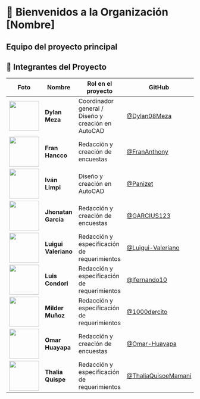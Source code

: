 # 👥 Bienvenidos a la Organización [Nombre]

## Equipo del proyecto principal

## 👥 Integrantes del Proyecto

| Foto | Nombre             | Rol en el proyecto                             | GitHub |
|------|--------------------|-----------------------------------------------|--------|
| <img src="https://github.com/Dylan08Meza.png" width="80"> | **Dylan Meza**       | Coordinador general / Diseño y creación en AutoCAD | [@Dylan08Meza](https://github.com/Dylan08Meza) |
| <img src="https://github.com/FranAnthony.png" width="80"> | **Fran Hancco**      | Redacción y creación de encuestas                | [@FranAnthony](https://github.com/FranAnthony) |
| <img src="https://github.com/Panizet.png" width="80">     | **Iván Limpi**       | Diseño y creación en AutoCAD                     | [@Panizet](https://github.com/Panizet) |
| <img src="https://github.com/GARCIUS123.png" width="80">  | **Jhonatan García**  | Redacción y creación de encuestas                | [@GARCIUS123](https://github.com/GARCIUS123) |
| <img src="https://github.com/Luigui-Valeriano.png" width="80"> | **Luigui Valeriano** | Redacción y especificación de requerimientos     | [@Luigui-Valeriano](https://github.com/Luigui-Valeriano) |
| <img src="https://github.com/lfernando10.png" width="80"> | **Luis Condori**     | Redacción y especificación de requerimientos     | [@lfernando10](https://github.com/lfernando10) |
| <img src="https://github.com/1000dercito.png" width="80"> | **Milder Muñoz**     | Redacción y especificación de requerimientos     | [@1000dercito](https://github.com/1000dercito) |
| <img src="https://github.com/Omar-Huayapa.png" width="80"> | **Omar Huayapa**     | Redacción y creación de encuestas                | [@Omar-Huayapa](https://github.com/Omar-Huayapa) |
| <img src="https://github.com/ThaliaQuisoeMamani.png" width="80"> | **Thalia Quispe**    | Redacción y especificación de requerimientos     | [@ThaliaQuisoeMamani](https://github.com/ThaliaQuisoeMamani) |
